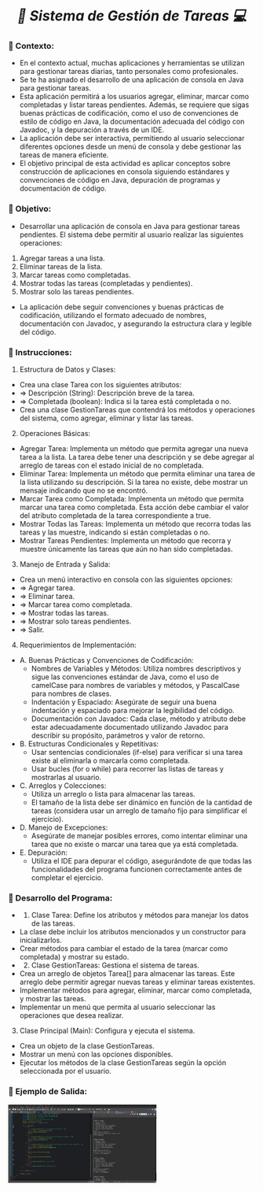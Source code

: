 **_<h1 align="center">:vulcan_salute: Sistema de Gestión de Tareas :computer:</h1>_**

**<h3>:blue_book: Contexto:</h3>**

- En el contexto actual, muchas aplicaciones y herramientas se utilizan para gestionar tareas diarias, tanto personales como profesionales.
- Se te ha asignado el desarrollo de una aplicación de consola en Java para gestionar tareas.
- Esta aplicación permitirá a los usuarios agregar, eliminar, marcar como completadas y listar tareas pendientes. Además, se requiere que sigas buenas prácticas de codificación, como el uso de convenciones de estilo de código en Java, la documentación adecuada del código con Javadoc, y la depuración a través de un IDE.
- La aplicación debe ser interactiva, permitiendo al usuario seleccionar diferentes opciones desde un menú de consola y debe gestionar las tareas de manera eficiente.
- El objetivo principal de esta actividad es aplicar conceptos sobre construcción de aplicaciones en consola siguiendo estándares y convenciones de código en Java, depuración de programas y documentación de código.

**<h3>:orange_book: Objetivo:</h3>**

- Desarrollar una aplicación de consola en Java para gestionar tareas pendientes.
El sistema debe permitir al usuario realizar las siguientes operaciones:
1. Agregar tareas a una lista.
2. Eliminar tareas de la lista.
3. Marcar tareas como completadas.
4. Mostrar todas las tareas (completadas y pendientes).
5. Mostrar solo las tareas pendientes.
- La aplicación debe seguir convenciones y buenas prácticas de codificación, utilizando el formato adecuado de nombres, documentación con Javadoc, y asegurando la estructura clara y legible del código.

**<h3>:green_book: Instrucciones:</h3>**

1. Estructura de Datos y Clases:
- Crea una clase Tarea con los siguientes atributos:
- => Descripción (String): Descripción breve de la tarea.
- => Completada (boolean): Indica si la tarea está completada o no.
- Crea una clase GestionTareas que contendrá los métodos y operaciones del sistema, como agregar, eliminar y listar las tareas.

2. Operaciones Básicas:
- Agregar Tarea: Implementa un método que permita agregar una nueva tarea a la lista. La tarea debe tener una descripción y se debe agregar al arreglo de tareas con el estado inicial de no completada.
- Eliminar Tarea: Implementa un método que permita eliminar una tarea de la lista utilizando su descripción. Si la tarea no existe, debe mostrar un mensaje indicando que no se encontró.
- Marcar Tarea como Completada: Implementa un método que permita marcar una tarea como completada. Esta acción debe cambiar el valor del atributo completada de la tarea correspondiente a true.
- Mostrar Todas las Tareas: Implementa un método que recorra todas las tareas y las muestre, indicando si están completadas o no.
- Mostrar Tareas Pendientes: Implementa un método que recorra y muestre únicamente las tareas que aún no han sido completadas.

3. Manejo de Entrada y Salida:
- Crea un menú interactivo en consola con las siguientes opciones:
- => Agregar tarea.
- => Eliminar tarea.
- => Marcar tarea como completada.
- => Mostrar todas las tareas.
- => Mostrar solo tareas pendientes.
- => Salir.

4. Requerimientos de Implementación:
- A. Buenas Prácticas y Convenciones de Codificación:
  - Nombres de Variables y Métodos: Utiliza nombres descriptivos y sigue las convenciones estándar de Java, como el uso de camelCase para nombres de variables y métodos, y PascalCase para nombres de clases.
  - Indentación y Espaciado: Asegúrate de seguir una buena indentación y espaciado para mejorar la legibilidad del código.
  - Documentación con Javadoc: Cada clase, método y atributo debe estar adecuadamente documentado utilizando Javadoc para describir su propósito, parámetros y valor de retorno.
- B. Estructuras Condicionales y Repetitivas:
  - Usar sentencias condicionales (if-else) para verificar si una tarea existe al eliminarla o marcarla como completada.
  - Usar bucles (for o while) para recorrer las listas de tareas y mostrarlas al usuario.
- C. Arreglos y Colecciones:
  - Utiliza un arreglo o lista para almacenar las tareas.
  - El tamaño de la lista debe ser dinámico en función de la cantidad de tareas (considera usar un arreglo de tamaño fijo para simplificar el ejercicio).
- D. Manejo de Excepciones:
  - Asegúrate de manejar posibles errores, como intentar eliminar una tarea que no existe o marcar una tarea que ya está completada.
- E. Depuración:
  - Utiliza el IDE para depurar el código, asegurándote de que todas las funcionalidades del programa funcionen correctamente antes de completar el ejercicio.


**<h3>:blue_book: Desarrollo del Programa:</h3>**

- 1. Clase Tarea: Define los atributos y métodos para manejar los datos de las tareas.
 - La clase debe incluir los atributos mencionados y un constructor para inicializarlos.
 - Crear métodos para cambiar el estado de la tarea (marcar como completada) y mostrar su estado.
- 2. Clase GestionTareas: Gestiona el sistema de tareas.
 - Crea un arreglo de objetos Tarea[] para almacenar las tareas. Este arreglo debe permitir agregar nuevas tareas y eliminar tareas existentes.
 - Implementar métodos para agregar, eliminar, marcar como completada, y mostrar las tareas.
 - Implementar un menú que permita al usuario seleccionar las operaciones que desea realizar.
3. Clase Principal (Main): Configura y ejecuta el sistema.
- Crea un objeto de la clase GestionTareas.
- Mostrar un menú con las opciones disponibles.
- Ejecutar los métodos de la clase GestionTareas según la opción seleccionada por el usuario.


**<h3>:book: Ejemplo de Salida:</h3>**

<img src="./img/gestion_tareas_consola.png" alt="" style="width: 60%;">
